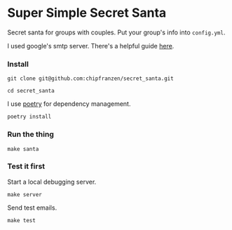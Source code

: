 # Super Simple Secret Santa

Secret santa for groups with couples. Put your group's info into `config.yml`.

I used google's smtp server. There's a helpful guide [here](https://realpython.com/python-send-email/#option-2-setting-up-a-local-smtp-server).

### Install

```
git clone git@github.com:chipfranzen/secret_santa.git

cd secret_santa
```

I use [poetry](https://github.com/sdispater/poetry) for dependency management.

```
poetry install
```

### Run the thing

```
make santa
```

### Test it first

Start a local debugging server.
```
make server
```

Send test emails.
```
make test
```


